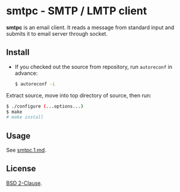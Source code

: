 smtpc - SMTP / LMTP client
==========================

**smtpc** is an email client.
It reads a message from standard input and submits it to email server through
socket.

Install
-------

  * If you checked out the source from repository, run `autoreconf` in advance:
    ``` bash
    $ autoreconf -i
    ```

Extract source, move into top directory of source, then run:
``` bash
$ ./configure (...options...)
$ make
# make install
```

Usage
-----

See [smtpc.1.md](smtpc.1.md).

License
-------

[BSD 2-Clause](LICENSE.md).

